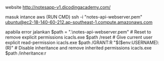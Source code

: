 website http://notesapp-v1.dicodingacademy.com/

masuk intance aws (RUN CMD)
ssh -i "notes-api-webserver.pem" ubuntu@ec2-18-140-60-212.ap-southeast-1.compute.amazonaws.com

apabila error jalankan 
    $path = ".\notes-api-webserver.pem"
    # Reset to remove explicit permissions
    icacls.exe $path /reset
    # Give current user explicit read-permission
    icacls.exe $path /GRANT:R "$($env:USERNAME):(R)"
    # Disable inheritance and remove inherited permissions
    icacls.exe $path /inheritance:r